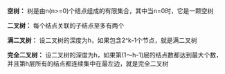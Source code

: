 **空树：** 树是由n(n>=0)个结点组成的有限集合，其中当n=0时，它是一颗空树

**二叉树：** 每个结点关联的子结点至多有两个

**满二叉树：** 设二叉树的深度为h，如果包含2^k-1个节点，就是满二叉树

**完全二叉树：** 设二叉树的深度为h，如果第(1～h-1)层的结点数都达到最大个数，并且第h层所有的结点都连续集中在最左边，就是完全二叉树

